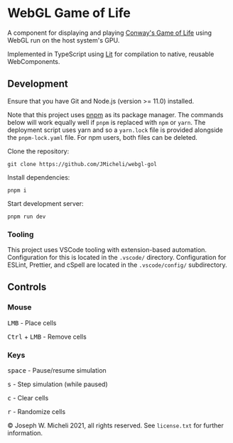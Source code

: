 # WebGL Game of Life

A component for displaying and playing [Conway's Game of Life](https://en.wikipedia.org/wiki/Conway%27s_Game_of_Life) using WebGL run on the host system's GPU.

Implemented in TypeScript using [Lit](https://lit.dev) for compilation to native, reusable WebComponents.

## Development

Ensure that you have Git and Node.js (version >= 11.0) installed.

Note that this project uses [pnpm](https://pnpm.io/) as its package manager. The commands below will work equally well if `pnpm` is replaced with `npm` or `yarn`. The deployment script uses yarn and so a `yarn.lock` file is provided alongside the `pnpm-lock.yaml` file. For npm users, both files can be deleted.

Clone the repository:

`git clone https://github.com/JMicheli/webgl-gol`

Install dependencies:

`pnpm i`

Start development server:

`pnpm run dev`

### Tooling

This project uses VSCode tooling with extension-based automation. Configuration for this is located in the `.vscode/` directory. Configuration for ESLint, Prettier, and cSpell are located in the `.vscode/config/` subdirectory.

## Controls

### Mouse

<kbd>LMB</kbd> - Place cells

<kbd>Ctrl</kbd> + <kbd>LMB</kbd> - Remove cells

### Keys

<kbd>space</kbd> - Pause/resume simulation

<kbd>s</kbd> - Step simulation (while paused)

<kbd>c</kbd> - Clear cells

<kbd>r</kbd> - Randomize cells

© Joseph W. Micheli 2021, all rights reserved. See `license.txt` for further information.
